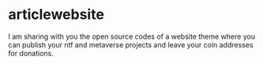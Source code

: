 # articlewebsite
I am sharing with you the open source codes of a website theme where you can publish your ntf and metaverse projects and leave your coin addresses for donations.
